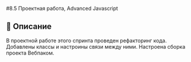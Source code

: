 #8.5 Проектная работа, Advanced Javascript
## :thinking: Описание

В проектной работе этого спринта проведен рефакторинг кода. Добавлены  классы и настроины связи между ними. Настроена сборка проекта Вебпаком.



